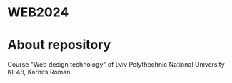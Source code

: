 # WEB2024
# About repository
Course "Web design technology" of Lviv Polythechnic National University
KI-48, Karnits Roman
